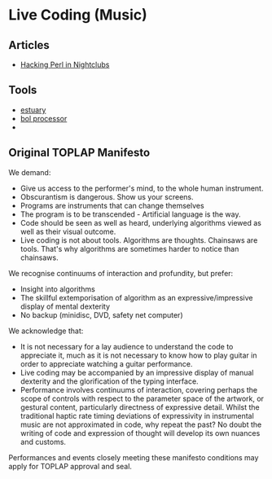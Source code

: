# Live Coding (Music)

## Articles
- [Hacking Perl in Nightclubs](https://www.perl.com/pub/2004/08/31/livecode.html/)

## Tools
- [estuary](https://estuary.mcmaster.ca/)
- [bol processor](https://bolprocessor.org/)
- 

## Original TOPLAP Manifesto

We demand:

- Give us access to the performer's mind, to the whole human instrument.
- Obscurantism is dangerous. Show us your screens.
- Programs are instruments that can change themselves
- The program is to be transcended - Artificial language is the way.
- Code should be seen as well as heard, underlying algorithms viewed as well as their visual outcome.
- Live coding is not about tools. Algorithms are thoughts. Chainsaws are tools. That's why algorithms are sometimes harder to notice than chainsaws.

We recognise continuums of interaction and profundity, but prefer:

- Insight into algorithms
- The skillful extemporisation of algorithm as an expressive/impressive display of mental dexterity
- No backup (minidisc, DVD, safety net computer)

We acknowledge that:

- It is not necessary for a lay audience to understand the code to appreciate it, much as it is not necessary to know how to play guitar in order to appreciate watching a guitar performance.
- Live coding may be accompanied by an impressive display of manual dexterity and the glorification of the typing interface.
- Performance involves continuums of interaction, covering perhaps the scope of controls with respect to the parameter space of the artwork, or gestural content, particularly directness of expressive detail. Whilst the traditional haptic rate timing deviations of expressivity in instrumental music are not approximated in code, why repeat the past? No doubt the writing of code and expression of thought will develop its own nuances and customs.

Performances and events closely meeting these manifesto conditions may apply for TOPLAP approval and seal.
